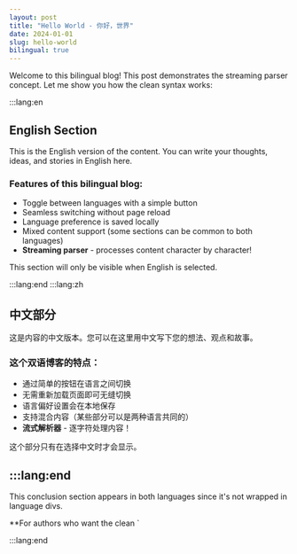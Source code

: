 ```yaml
---
layout: post
title: "Hello World - 你好，世界"
date: 2024-01-01
slug: hello-world
bilingual: true
---
```


Welcome to this bilingual blog! This post demonstrates the streaming parser concept. Let me show you how the clean syntax works:




:::lang:en

## English Section

This is the English version of the content. You can write your thoughts, ideas, and stories in English here.

### Features of this bilingual blog:
- Toggle between languages with a simple button
- Seamless switching without page reload
- Language preference is saved locally
- Mixed content support (some sections can be common to both languages)
- **Streaming parser** - processes content character by character!

This section will only be visible when English is selected.

:::lang:end
:::lang:zh

## 中文部分

这是内容的中文版本。您可以在这里用中文写下您的想法、观点和故事。

### 这个双语博客的特点：
- 通过简单的按钮在语言之间切换
- 无需重新加载页面即可无缝切换
- 语言偏好设置会在本地保存
- 支持混合内容（某些部分可以是两种语言共同的）
- **流式解析器** - 逐字符处理内容！

这个部分只有在选择中文时才会显示。

:::lang:end
---

This conclusion section appears in both languages since it's not wrapped in language divs.

**For authors who want the clean `

:::lang:end
